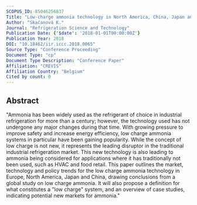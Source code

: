```yaml
---
SCOPUS_ID: 85046256837
Title: "Low-charge ammonia technology in North America, China, Japan and Europe"
Author: "Skačanová K."
Journal: "Refrigeration Science and Technology"
Publication Date: {'$date': '2018-01-01T00:00:00Z'}
Publication Year: 2018
DOI: "10.18462/iir.iccc.2018.0065"
Source Type: "Conference Proceeding"
Document Type: "cp"
Document Type Description: "Conference Paper"
Affiliation: "CREVIS"
Affiliation Country: "Belgium"
Cited by count: 0
---
```


## Abstract
"Ammonia has been widely used as the refrigerant of choice in industrial refrigeration for more than a century; however, the technology used has not undergone any major changes during that time. With growing pressure to improve safety and increase energy efficiency, low charge ammonia systems in particular have been gaining popularity. While the concept of low charge is not new, it represents the leading disruptor in the traditional industrial refrigeration market. This new technology is also leading to ammonia being considered for applications where it has traditionally not been used, such as HVAC and food retail. This paper outlines the market, technology and policy trends for the low charge ammonia technology in Europe, North America, Japan and China, drawing conclusions from a global study on low charge ammonia. It will also propose a definition for what constitutes a \"low charge\" system, and an overview of case studies, indicating potential new markets for ammonia."

